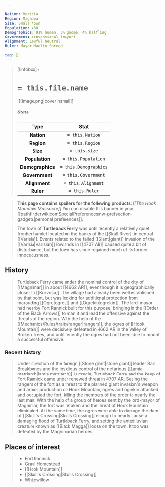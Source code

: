 ```yaml
---

Nation: Varisia
Region: Magnimar
Size: Small town
Population: 430
Demographics: 91% human, 5% gnome, 4% halfling
Government: Conventional (mayor)
Alignment: Lawful neutral
Ruler: Mayor Maelin Shreed

tag: 🌃
---
```


> [!infobox]+
> #  `= this.file.name`
> ![[image.png|cover hsmall]]
> ##### Stats
> Type | Stat |
> :---:|:---:|
> **Nation** | `= this.Nation` |
> **Region** | `= this.Region` |
> **Size** | `= this.Size` |
> **Population** | `= this.Population` |
> **Demographics** | `= this.Demographics` |
> **Government** | `= this.Government` |
> **Alignment** | `= this.Alignment` |
> **Ruler** | `= this.Ruler` |



> **This page contains spoilers for the following products**: *[[The Hook Mountain Massacre]]*.You can disable this banner in your [[pathfinderwikicomSpecialPreferencesmw-prefsection-gadgets|personal preferences]].


> The town of **Turtleback Ferry** was until recently a relatively quiet frontier hamlet located on the banks of the [[Skull River]] in central [[Varisia]]. Events related to the failed [[Giant|giant]] invasion of the [[Varisia|Varisian]] lowlands in [[4707 AR]] caused quite a bit of disturbance, but the town has since regained much of its former innocuousness.



## History

> Turtleback Ferry came under the nominal control of the city of [[Magnimar]] in about [[4662 AR]], even though it is geographically closer to [[Korvosa]]. The village had already been well established by that point, but was looking for additional protection from marauding [[Ogre|ogres]] and [[Ogrekin|ogrekin]]. The lord-mayor had nearby Fort Rannick built for this purpose, bringing in the [[Order of the Black Arrows]] to man it and lead the offensive against the threats of the region. With the help of the [[Mechanics/Rules/traits/ranger|rangers]], the ogres of [[Hook Mountain]] were decisively defeated in 4662 AR in the Valley of Broken Trees, and until recently the ogres had not been able to mount a successful offensive.


### Recent history

> Under direction of the foreign [[Stone giant|stone giant]] leader Barl Breakbones and the insidious control of the nefarious [[Lamia matriarch|lamia matriarch]] Lucrecia, Turtleback Ferry and the keep of Fort Rannick came under renewed threat in 4707 AR. Seeing the rangers of the fort as a threat to the planned giant invasion's weapon and armor production on Hook Mountain, ogres and ogrekin attacked and occupied the fort, killing the members of the order to nearly the last man. With the help of a group of heroes sent by the lord-mayor of Magnimar, the fort was retaken and the threat of Hook Mountain eliminated.
> At the same time, the ogres were able to damage the dam of [[Skull's Crossing|Skulls Crossing]] enough to nearly cause a damaging flood of Turtleback Ferry, and setting the antediluvian creature known as [[Black Magga]] loose on the town. It too was defeated by the Magnimarian heroes.


## Places of interest

> - Fort Rannick
> - Graul Homestead
> - [[Hook Mountain]]
> - [[Skull's Crossing|Skulls Crossing]]
> - Whitewillow








